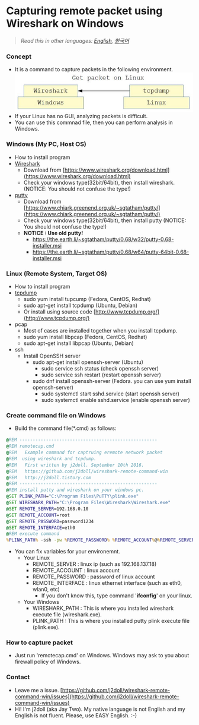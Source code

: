 # Capturing remote packet using Wireshark on Windows

> *Read this in other languages: [English](README.md), [한국어](README.ko.md)*

### Concept
- It is a command to capture packets in the following environment.
![](markdown.data/concept.jpg)
- If your Linux has no GUI, analyzing packets is difficult.
- You can use this commnad file, then you can perform analysis in Windows.

### Windows (My PC, Host OS)
- How to install program
- [Wireshark](https://www.wireshark.org)
	- Download from [https://www.wireshark.org/download.html](https://www.wireshark.org/download.html)
	- Check your windows type(32bit/64bit), then install wireshark. (NOTICE: You should not confuse the type!)
- [putty](https://www.putty.org/)
	- Download from [https://www.chiark.greenend.org.uk/~sgtatham/putty/](https://www.chiark.greenend.org.uk/~sgtatham/putty/)
	- Check your windows type(32bit/64bit), then install putty (NOTICE: You should not confuse the type!)
	- **NOTICE : Use old putty!**
	   - https://the.earth.li/~sgtatham/putty/0.68/w32/putty-0.68-installer.msi
	   - https://the.earth.li/~sgtatham/putty/0.68/w64/putty-64bit-0.68-installer.msi

### Linux (Remote System, Target OS)
- How to install program
- [tcpdump](http://www.tcpdump.org/)
	- sudo yum install tupcump (Fedora, CentOS, Redhat)
	- sudo apt-get install tcpdump (Ubuntu, Debian)
	- Or install using source code [http://www.tcpdump.org/](http://www.tcpdump.org/)
- pcap
	- Most of cases are installed together when you install tcpdump.
	- sudo yum install libpcap (Fedora, CentOS, Redhat)
	- sudo apt-get install libpcap (Ubuntu, Debian)
- ssh
	- Install OpenSSH server
		- sudo apt-get install openssh-server (Ubuntu)
			- sudo service ssh status (check openssh server)
			- sudo service ssh restart (restart openssh server)
		- sudo dnf install openssh-server (Fedora. you can use yum install openssh-server)
			- sudo systemctl start sshd.service (start openssh server)
			- sudo systemctl enable sshd.service (enable openssh server)

### Create command file on Windows
- Build the command file(*.cmd) as follows:

```cmd
@REM ----------------------------------------------------
@REM remotecap.cmd
@REM   Example command for captruing eremote network packet
@REM  using wireshark and tcpdump.
@REM   First written by j2doll. September 10th 2016.
@REM   https://github.com/j2doll/wireshark-remote-command-win
@REM   http://j2doll.tistory.com
@REM ----------------------------------------------------
@REM install putty and wireshark on your windows pc.
@SET PLINK_PATH="C:\Program Files\PuTTY\plink.exe"
@SET WIRESHARK_PATH="C:\Program Files\Wireshark\Wireshark.exe"
@SET REMOTE_SERVER=192.168.0.10
@SET REMOTE_ACCOUNT=root
@SET REMOTE_PASSWORD=password1234
@SET REMOTE_INTERFACE=eth0
@REM execute command
%PLINK_PATH% -ssh -pw %REMOTE_PASSWORD% %REMOTE_ACCOUNT%@%REMOTE_SERVER% "tcpdump -s0 -U -w - -i %REMOTE_INTERFACE% not port 22" | %WIRESHARK_PATH% -i - -k
```

- You can fix variables for your environemnt.
	- Your Linux
		- REMOTE_SERVER : linux ip (such as 192.168.137.18)
		- REMOTE_ACCOUNT : linux account
		- REMOTE_PASSWORD : password of linux account
		- REMOTE_INTERFACE : linux ethernet interface (such as eth0, wlan0, etc)
			- If you don't know this, type command '<b>ifconfig</b>' on your linux.
	- Your Windows
		- WIRESHARK_PATH : This is where you installed wireshark execute file (wireshark.exe).
		- PLINK_PATH : This is where you installed putty plink execute file (plink.exe).

### How to capture packet
- Just run 'remotecap.cmd' on Windows. Windows may ask to you about firewall policy of Windows.

### Contact
* Leave me a issue. [https://github.com/j2doll/wireshark-remote-command-win/issues](https://github.com/j2doll/wireshark-remote-command-win/issues)
* Hi! I'm j2doll (aka Jay Two). My native language is not English and my English is not fluent. Please, use EASY English. :-)
